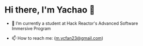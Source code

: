 # Hi there, I'm Yachao 👋

- 🔭 I’m currently a student at Hack Reactor's Advanced Software Immersive Program

- 📫 How to reach me: (m.ycfan23@gmail.com)
